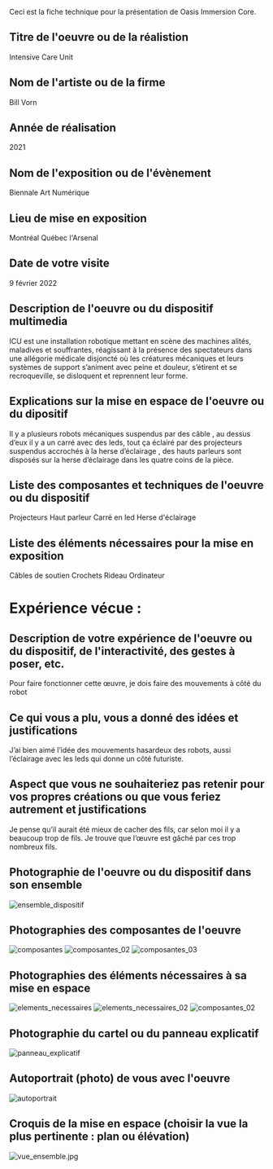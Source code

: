 Ceci est la fiche technique pour la présentation de Oasis Immersion Core.
## Titre de l'oeuvre ou de la réalistion
Intensive Care Unit
## Nom de l'artiste ou de la firme 
Bill Vorn
## Année de réalisation
2021
## Nom de l'exposition ou de l'évènement
Biennale Art Numérique
## Lieu de mise en exposition
Montréal Québec l'Arsenal
## Date de votre visite
9 février 2022
## Description de l'oeuvre ou du dispositif multimedia
ICU est une installation robotique mettant en scène des machines alités, maladives et souffrantes, réagissant à la présence des spectateurs dans une allégorie médicale disjoncté où les créatures mécaniques et leurs systèmes de support s’animent avec peine et douleur, s’étirent et se recroqueville, se disloquent et reprennent leur forme.
## Explications sur la mise en espace de l'oeuvre ou du dipositif
Il y a plusieurs robots mécaniques suspendus par des câble , au dessus d’eux il y a un carré avec des leds, tout ça éclairé par des projecteurs suspendus accrochés à la herse d’éclairage , des hauts parleurs sont disposés sur la herse d’éclairage dans les quatre coins de la pièce.
## Liste des composantes et techniques de l'oeuvre ou du dispositif
Projecteurs
Haut parleur
Carré en led 
Herse d'éclairage
## Liste des éléments nécessaires pour la mise en exposition
Câbles de soutien 
Crochets 
Rideau 
Ordinateur
# Expérience vécue :

## Description de votre expérience de l'oeuvre ou du dispositif, de l'interactivité, des gestes à poser, etc.
Pour faire fonctionner cette œuvre, je dois faire des mouvements à côté du robot
## Ce qui vous a plu, vous a donné des idées et justifications
J’ai bien aimé l’idée des mouvements hasardeux des robots, aussi l’éclairage avec les leds qui donne un côté futuriste.
## Aspect que vous ne souhaiteriez pas retenir pour vos propres créations ou que vous feriez autrement et justifications
Je pense qu’il aurait été mieux de cacher des fils, car selon moi il y a beaucoup trop de fils. Je trouve que l’œuvre est gâché par ces trop nombreux fils.

## Photographie de l'oeuvre ou du dispositif dans son ensemble
![ensemble_dispositif](BIAN_Intensive_Care_Unit/photographies/ensemble_dispositif.jpg)
## Photographies des composantes de l'oeuvre
![composantes](BIAN_Intensive_Care_Unit/photographies/composantes.jpg)
![composantes_02](BIAN_Intensive_Care_Unit/photographies/composantes_02.jpg)
![composantes_03](BIAN_Intensive_Care_Unit/photographies/composantes_03.jpg)
## Photographies des éléments nécessaires à sa mise en espace
![elements_necessaires](BIAN_Intensive_Care_Unit/photographies/elements_necessaires.jpg)
![elements_necessaires_02](BIAN_Intensive_Care_Unit/photographies/elements_necessaires_02.jpg)
![composantes_02](BIAN_Intensive_Care_Unit/photographies/composantes_02.jpg)
## Photographie du cartel ou du panneau explicatif
![panneau_explicatif](BIAN_Intensive_Care_Unit/photographies/panneau_explicatif.jpg)
## Autoportrait (photo) de vous avec l'oeuvre
![autoportrait](BIAN_Intensive_Care_Unit/photographies/autoportrait.jpg)
## Croquis de la mise en espace (choisir la vue la plus pertinente : plan ou élévation)
![vue_ensemble.jpg](BIAN_Intensive_Care_Unit/photographies/vue_ensemble.jpg)
